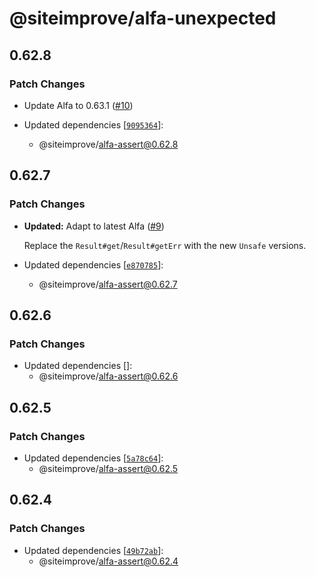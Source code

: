 # @siteimprove/alfa-unexpected

## 0.62.8

### Patch Changes

- Update Alfa to 0.63.1 ([#10](https://github.com/Siteimprove/alfa-integrations/pull/10))

- Updated dependencies [[`9095364`](https://github.com/Siteimprove/alfa-integrations/commit/909536477fcc7da9e2a50f2a0984c577fe14e945)]:
  - @siteimprove/alfa-assert@0.62.8

## 0.62.7

### Patch Changes

- **Updated:** Adapt to latest Alfa ([#9](https://github.com/Siteimprove/alfa-integrations/pull/9))

  Replace the `Result#get`/`Result#getErr` with the new `Unsafe` versions.

- Updated dependencies [[`e870785`](https://github.com/Siteimprove/alfa-integrations/commit/e8707850938daf133bfbc4808156babc1f99cb0d)]:
  - @siteimprove/alfa-assert@0.62.7

## 0.62.6

### Patch Changes

- Updated dependencies []:
  - @siteimprove/alfa-assert@0.62.6

## 0.62.5

### Patch Changes

- Updated dependencies [[`5a78c64`](https://github.com/Siteimprove/alfa-integrations/commit/5a78c64fb319946d82040fc4ca8858e409589e7d)]:
  - @siteimprove/alfa-assert@0.62.5

## 0.62.4

### Patch Changes

- Updated dependencies [[`49b72ab`](https://github.com/Siteimprove/alfa-integrations/commit/49b72abeb00d2b64e88a3f08a96ff254636efaf6)]:
  - @siteimprove/alfa-assert@0.62.4
